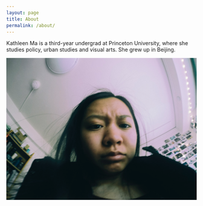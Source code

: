 ```yaml
---
layout: page
title: About
permalink: /about/
---
```


Kathleen Ma is a third-year undergrad at Princeton University, where she studies policy, urban studies and visual arts. She grew up in Beijing. 


![Mug](/img/mug.png)

